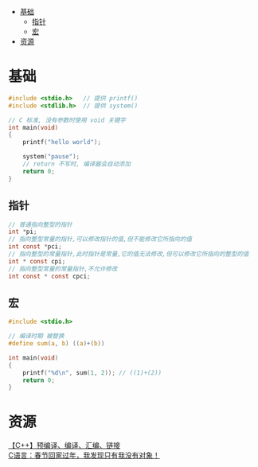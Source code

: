 <!-- TOC -->

- [基础](#基础)
    - [指针](#指针)
    - [宏](#宏)
- [资源](#资源)

<!-- /TOC -->

# 基础

```c
#include <stdio.h>   // 提供 printf()
#include <stdlib.h>  // 提供 system()

// C 标准, 没有参数时使用 void 关键字
int main(void) 
{
    printf("hello world");

    system("pause");
    // return 不写时, 编译器会自动添加
    return 0;
}
```

## 指针

```c
// 普通指向整型的指针
int *pi;
// 指向整型常量的指针,可以修改指针的值,但不能修改它所指向的值
int const *pci;
// 指向整型的常量指针,此时指针是常量,它的值无法修改,但可以修改它所指向的整型的值
int * const cpi;
// 指向整型常量的常量指针,不允许修改
int const * const cpci;
```

## 宏

```c
#include <stdio.h>

// 编译时期 被替换
#define sum(a, b) ((a)+(b))

int main(void)
{
    printf("%d\n", sum(1, 2)); // ((1)+(2))
    return 0;
}
```

# 资源

[【C++】预编译、编译、汇编、链接](https://blog.csdn.net/weixin_40740059/article/details/84075653)<br>
[C语言：春节回家过年，我发现只有我没有对象！](https://mp.weixin.qq.com/s/QT6abxt5evqxU8kDuhfdHQ)<br>
